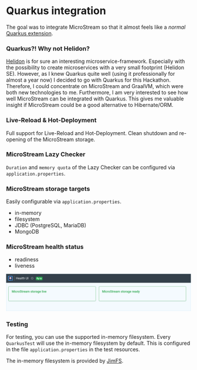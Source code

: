 # Quarkus integration

The goal was to integrate MicroStream so that it almost feels like a _normal_
[Quarkus extension](https://quarkus.io/guides/building-my-first-extension).

### Quarkus?! Why not Helidon?

[Helidon](https://helidon.io) is for sure an interesting microservice-framework. Especially with the possibility to
create microservices with a very small footprint (Helidon SE). However, as I knew Quarkus quite well (using it
professionally for almost a year now) I decided to go with Quarkus for this Hackathon. Therefore, I could concentrate on
MicroStream and GraalVM, which were both new technologies to me. Furthermore, I am very interested to see how well
MicroStream can be integrated with Quarkus. This gives me valuable insight if MicroStream could be a good alternative to
Hibernate/ORM.

### Live-Reload & Hot-Deployment

Full support for Live-Reload and Hot-Deployment. Clean shutdown and re-opening of the MicroStream storage.

### MicroStream Lazy Checker

`Duration` and `memory quota` of the Lazy Checker can be configured via `application.properties`.

### MicroStream storage targets

Easily configurable via `application.properties`.

* in-memory
* filesystem
* JDBC (PostgreSQL, MariaDB)
* MongoDB

### MicroStream health status

* readiness
* liveness

![Health UI](images/health-ui.png "Health UI")

### Testing

For testing, you can use the supported in-memory filesystem. Every `QuarkusTest` will use the in-memory filesystem by
default. This is configured in the file
`application.properties` in the test resources.

The in-memory filesystem is provided by [JimFS](https://github.com/google/jimfs/).